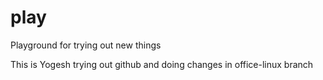 # play
Playground for trying out new things

This is Yogesh trying out github and doing changes in office-linux branch
